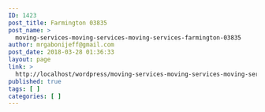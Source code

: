 ```yaml
---
ID: 1423
post_title: Farmington 03835
post_name: >
  moving-services-moving-services-moving-services-farmington-03835
author: mrgabonijeff@gmail.com
post_date: 2018-03-28 01:36:33
layout: page
link: >
  http://localhost/wordpress/moving-services-moving-services-moving-services-farmington-03835/
published: true
tags: [ ]
categories: [ ]
---
```

